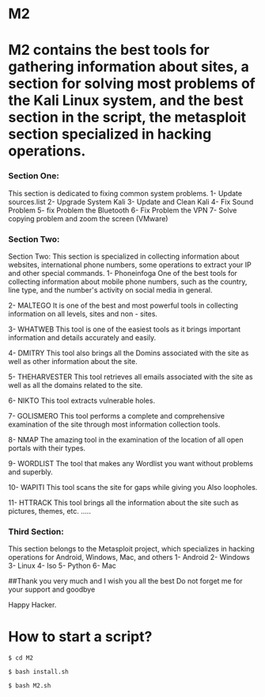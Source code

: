 # M2

# M2 contains the best tools for gathering information about sites, a section for solving most problems of the Kali Linux system, and the best section in the script, the metasploit section specialized in hacking operations.

### Section One:
This section is dedicated to fixing common system problems.
1- Update sources.list
2- Upgrade System Kali
3- Update and Clean Kali
4- Fix Sound Problem
5- fix Problem the Bluetooth
6- Fix Problem the VPN
7- Solve copying problem and zoom the screen (VMware)

### Section Two:
Section Two:
This section is specialized in collecting information about websites, international phone numbers, some operations to extract your IP and other special commands.
1- Phoneinfoga
One of the best tools for collecting information about mobile phone numbers, such as the country, line type, and the number's activity on social media in general.

2- MALTEGO 
It is one of the best and most powerful tools in collecting information on all levels, sites and non - sites.

3- WHATWEB
This tool is one of the easiest tools as it brings important information and details accurately and easily.

4- DMITRY
This tool also brings all the Domins associated with the site as well as other information about the site.

5- THEHARVESTER
This tool retrieves all emails associated with the site as well as all the domains related to the site.

6- NIKTO
This tool extracts vulnerable holes.

7- GOLISMERO 
This tool performs a complete and comprehensive examination of the site through most information collection tools.

8- NMAP
The amazing tool in the examination of the location of all open portals with their types.

9- WORDLIST
The tool that makes any Wordlist you want without problems and superbly.

10- WAPITI 
This tool scans the site for gaps while giving you
Also loopholes.

11- HTTRACK
This tool brings all the information about the site such as pictures, themes, etc. .....

### Third Section:
This section belongs to the Metasploit project, which specializes in hacking operations for Android, Windows, Mac, and others
1- Android
2- Windows
3- Linux
4- Iso
5- Python
6- Mac

##Thank you very much and I wish you all the best
Do not forget me for your support and goodbye

Happy Hacker.


# How to start a script?
```
$ cd M2

$ bash install.sh

$ bash M2.sh

